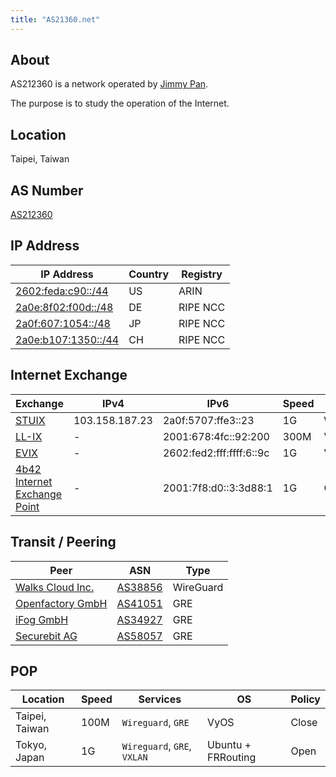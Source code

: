 ```yaml
---
title: "AS21360.net"
---
```


## About

AS212360 is a network operated by [Jimmy Pan](https://ptc.work).

The purpose is to study the operation of the Internet.

## Location

Taipei, Taiwan

## AS Number

[AS212360](https://bgp.he.net/AS212360)

## IP Address

IP Address | Country | Registry
-----------|---------|----------
[2602:feda:c90::/44](https://bgp.he.net/net/2602:feda:c90::/44) | US | ARIN
[2a0e:8f02:f00d::/48](https://bgp.he.net/net/2a0e:8f02:f00d::/48) | DE | RIPE NCC
[2a0f:607:1054::/48](https://bgp.he.net/net/2a0f:607:1054::/48) | JP | RIPE NCC
[2a0e:b107:1350::/44](https://bgp.he.net/net/2a0e:b107:1350::/44) | CH | RIPE NCC

## Internet Exchange

Exchange | IPv4 | IPv6 | Speed | Type
---------|------|------|-------|------
[STUIX](https://bgp.he.net/exchange/STUIX) | 103.158.187.23 | 2a0f:5707:ffe3::23 | 1G | Wireguard
[LL-IX](https://bgp.he.net/exchange/LL-IX) | - | 2001:678:4fc::92:200 | 300M | VXLAN
[EVIX](https://bgp.he.net/exchange/EVIX) | - | 2602:fed2:fff:ffff:6::9c | 1G | VXLAN
[4b42 Internet Exchange Point](https://bgp.he.net/exchange/4b42%20Internet%20Exchange%20Point) | - | 2001:7f8:d0::3:3d88:1 | 1G | GRE Tap

## Transit / Peering

Peer | ASN | Type
-----|-----|------
[Walks Cloud Inc.](https://walks.cloud/) | [AS38856](https://bgp.he.net/AS38856) | WireGuard
[Openfactory GmbH](https://freetransit.ch/) | [AS41051](https://bgp.he.net/AS41051) | GRE
[iFog GmbH](https://tunnelbroker.li/) | [AS34927](https://bgp.he.net/AS34927) | GRE
[Securebit AG](https://www.tunnelbroker.ch/) | [AS58057](https://bgp.he.net/AS58057) | GRE

## POP

Location | Speed | Services | OS | Policy
---------|-------|----------|----|---------
Taipei, Taiwan | 100M | `Wireguard`, `GRE` | VyOS | Close
Tokyo, Japan | 1G | `Wireguard`, `GRE`, `VXLAN` | Ubuntu + FRRouting | Open
